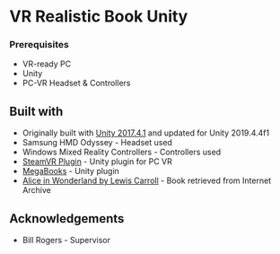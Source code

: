 # VR Realistic Book Unity

### Prerequisites

* VR-ready PC
* Unity
* PC-VR Headset & Controllers

## Built with

* Originally built with [Unity 2017.4.1](https://unity3d.com/get-unity/download/archive) and updated for Unity 2019.4.4f1
* Samsung HMD Odyssey - Headset used
* Windows Mixed Reality Controllers - Controllers used
* [SteamVR Plugin](https://assetstore.unity.com/packages/tools/integration/steamvr-plugin-32647) - Unity plugin for PC VR
* [MegaBooks](https://assetstore.unity.com/packages/tools/modeling/megabook-17826) - Unity plugin
* [Alice in Wonderland by Lewis Carroll](https://archive.org/details/caralic) - Book retrieved from Internet Archive

## Acknowledgements

* Bill Rogers - Supervisor
